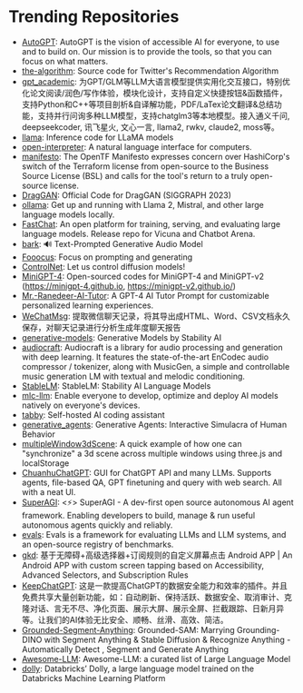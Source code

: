 # Trending Repositories

- [AutoGPT](https://github.com/Significant-Gravitas/AutoGPT): AutoGPT is the vision of accessible AI for everyone, to use and to build on. Our mission is to provide the tools, so that you can focus on what matters.
- [the-algorithm](https://github.com/twitter/the-algorithm): Source code for Twitter's Recommendation Algorithm
- [gpt_academic](https://github.com/binary-husky/gpt_academic): 为GPT/GLM等LLM大语言模型提供实用化交互接口，特别优化论文阅读/润色/写作体验，模块化设计，支持自定义快捷按钮&函数插件，支持Python和C++等项目剖析&自译解功能，PDF/LaTex论文翻译&总结功能，支持并行问询多种LLM模型，支持chatglm3等本地模型。接入通义千问, deepseekcoder, 讯飞星火, 文心一言, llama2, rwkv, claude2, moss等。
- [llama](https://github.com/facebookresearch/llama): Inference code for LLaMA models
- [open-interpreter](https://github.com/KillianLucas/open-interpreter): A natural language interface for computers.
- [manifesto](https://github.com/opentofu/manifesto): The OpenTF Manifesto expresses concern over HashiCorp's switch of the Terraform license from open-source to the Business Source License (BSL) and calls for the tool's return to a truly open-source license.
- [DragGAN](https://github.com/XingangPan/DragGAN): Official Code for DragGAN (SIGGRAPH 2023)
- [ollama](https://github.com/ollama/ollama): Get up and running with Llama 2, Mistral, and other large language models locally.
- [FastChat](https://github.com/lm-sys/FastChat): An open platform for training, serving, and evaluating large language models. Release repo for Vicuna and Chatbot Arena.
- [bark](https://github.com/suno-ai/bark): 🔊 Text-Prompted Generative Audio Model
- [Fooocus](https://github.com/lllyasviel/Fooocus): Focus on prompting and generating
- [ControlNet](https://github.com/lllyasviel/ControlNet): Let us control diffusion models!
- [MiniGPT-4](https://github.com/Vision-CAIR/MiniGPT-4): Open-sourced codes for MiniGPT-4 and MiniGPT-v2 (https://minigpt-4.github.io, https://minigpt-v2.github.io/)
- [Mr.-Ranedeer-AI-Tutor](https://github.com/JushBJJ/Mr.-Ranedeer-AI-Tutor): A GPT-4 AI Tutor Prompt for customizable personalized learning experiences.
- [WeChatMsg](https://github.com/LC044/WeChatMsg): 提取微信聊天记录，将其导出成HTML、Word、CSV文档永久保存，对聊天记录进行分析生成年度聊天报告
- [generative-models](https://github.com/Stability-AI/generative-models): Generative Models by Stability AI
- [audiocraft](https://github.com/facebookresearch/audiocraft): Audiocraft is a library for audio processing and generation with deep learning. It features the state-of-the-art EnCodec audio compressor / tokenizer, along with MusicGen, a simple and controllable music generation LM with textual and melodic conditioning.
- [StableLM](https://github.com/Stability-AI/StableLM): StableLM: Stability AI Language Models
- [mlc-llm](https://github.com/mlc-ai/mlc-llm): Enable everyone to develop, optimize and deploy AI models natively on everyone's devices.
- [tabby](https://github.com/TabbyML/tabby): Self-hosted AI coding assistant
- [generative_agents](https://github.com/joonspk-research/generative_agents): Generative Agents: Interactive Simulacra of Human Behavior
- [multipleWindow3dScene](https://github.com/bgstaal/multipleWindow3dScene): A quick example of how one can "synchronize" a 3d scene across multiple windows using three.js and localStorage
- [ChuanhuChatGPT](https://github.com/GaiZhenbiao/ChuanhuChatGPT): GUI for ChatGPT API and many LLMs. Supports agents, file-based QA, GPT finetuning and query with web search. All with a neat UI.
- [SuperAGI](https://github.com/TransformerOptimus/SuperAGI): <⚡️> SuperAGI - A dev-first open source autonomous AI agent framework. Enabling developers to build, manage & run useful autonomous agents quickly and reliably.
- [evals](https://github.com/openai/evals): Evals is a framework for evaluating LLMs and LLM systems, and an open-source registry of benchmarks.
- [gkd](https://github.com/gkd-kit/gkd): 基于无障碍+高级选择器+订阅规则的自定义屏幕点击 Android APP | An Android APP with custom screen tapping based on Accessibility, Advanced Selectors, and Subscription Rules
- [KeepChatGPT](https://github.com/xcanwin/KeepChatGPT): 这是一款提高ChatGPT的数据安全能力和效率的插件。并且免费共享大量创新功能，如：自动刷新、保持活跃、数据安全、取消审计、克隆对话、言无不尽、净化页面、展示大屏、展示全屏、拦截跟踪、日新月异等。让我们的AI体验无比安全、顺畅、丝滑、高效、简洁。
- [Grounded-Segment-Anything](https://github.com/IDEA-Research/Grounded-Segment-Anything): Grounded-SAM: Marrying Grounding-DINO with Segment Anything & Stable Diffusion & Recognize Anything - Automatically Detect , Segment and Generate Anything
- [Awesome-LLM](https://github.com/Hannibal046/Awesome-LLM): Awesome-LLM: a curated list of Large Language Model
- [dolly](https://github.com/databrickslabs/dolly): Databricks’ Dolly, a large language model trained on the Databricks Machine Learning Platform
